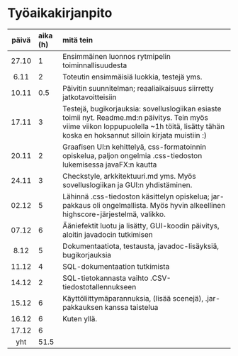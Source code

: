 # Työaikakirjanpito
| päivä | aika (h) | mitä tein  |
| :----:|:-----| :-----|
| 27.10 | 1    | Ensimmäinen luonnos rytmipelin toiminnallisuudesta |
| 6.11  | 2    | Toteutin ensimmäisiä luokkia, testejä yms.         |
| 10.11 | 0.5  | Päivitin suunnitelman; reaaliaikaisuus siirretty jatkotavoitteisiin |
| 17.11 | 3    | Testejä, bugikorjauksia: sovelluslogiikan esiaste toimii nyt. Readme.md:n päivitys. Tein myös viime viikon loppupuolella ~1h töitä, lisätty tähän koska en hoksannut silloin kirjata muistiin :)   |
| 20.11 | 2    | Graafisen UI:n kehittelyä, css-formatoinnin opiskelua, paljon ongelmia .css-tiedoston lukemisessa javaFX:n kautta|
| 24.11 | 3    | Checkstyle, arkkitektuuri.md yms. Myös sovelluslogiikan ja GUI:n yhdistäminen.   |
| 02.12 | 5     | Lähinnä .css-tiedoston käsittelyn opiskelua; jar-pakkaus oli ongelmallista. Myös hyvin alkeellinen highscore-järjestelmä, valikko.   |
|  07.12| 6    | Ääniefektit luotu ja lisätty, GUI-koodin päivitys, aloitin javadocin tutkimisen    |
| 8.12  | 5     | Dokumentaatiota, testausta, javadoc-lisäyksiä, bugikorjauksia   |
|  11.12     |  4    |  SQL-dokumentaation tutkimista   |
|  14.12     |   2   |  SQL-tietokannasta vaihto .CSV-tiedostotallennukseen  |
|   15.12    |   6   |  Käyttöliittymäparannuksia, (lisää scenejä), .jar-pakkauksen kanssa taistelua  |
|   16.12    |   6   | Kuten yllä.    |
|   17.12    |   6   |    |
| yht   | 51.5  |    | 
